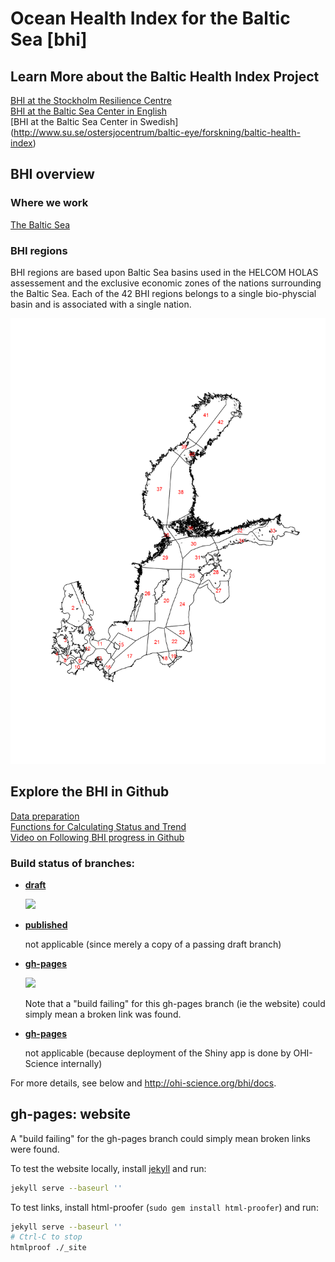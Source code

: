# Ocean Health Index for the Baltic Sea [bhi]

## Learn More about the Baltic Health Index Project
[BHI at the Stockholm Resilience Centre](http://www.stockholmresilience.org/research/research-themes/marine/baltic-health-index.html)  
[BHI at the Baltic Sea Center in English](http://www.su.se/ostersjocentrum/english/baltic-eye/research/baltic-health-index)  
[BHI at the Baltic Sea Center in Swedish] (http://www.su.se/ostersjocentrum/baltic-eye/forskning/baltic-health-index)  

## BHI overview



### Where we work
[The Baltic Sea](https://www.google.se/maps/place/Baltic+Sea/@59.4373514,10.9290745,5z/data=!3m1!4b1!4m5!3m4!1s0x46f4d7d988201b2b:0xb43097ae8474cb3!8m2!3d58.487952!4d19.863281)

### BHI regions
BHI regions are based upon Baltic Sea basins used in the HELCOM HOLAS assessement and the exclusive economic zones of the nations surrounding the Baltic Sea. Each of the 42 BHI regions belongs to a single bio-physcial basin and is associated with a single nation.  

![BHI regions](baltic2015/prep/BHI_regions_plot.png?raw=true)  

## Explore the BHI in Github
[Data preparation](https://github.com/OHI-Science/bhi/tree/draft/baltic2015/prep)  
[Functions for Calculating Status and Trend](https://github.com/OHI-Science/bhi/blob/draft/baltic2015/conf/functions.R)  
[Video on Following BHI progress in Github](https://www.youtube.com/watch?v=u5BRx05Wmwo)


### Build status of branches:

- [**draft**](https://github.com/OHI-Science/bhi/tree/draft)

  [![](https://api.travis-ci.org/OHI-Science/bhi.svg?branch=draft)](https://travis-ci.org/OHI-Science/bhi/branches)

- [**published**](https://github.com/OHI-Science/bhi/tree/published)

  not applicable (since merely a copy of a passing draft branch)  

- [**gh-pages**](https://github.com/OHI-Science/bhi/tree/gh-pages)

  [![](https://api.travis-ci.org/OHI-Science/bhi.svg?branch=gh-pages)](https://travis-ci.org/OHI-Science/bhi/branches)
  
  Note that a "build failing" for this gh-pages branch (ie the website) could simply mean a broken link was found.

- [**gh-pages**](https://github.com/OHI-Science/bhi/tree/app)

  not applicable (because deployment of the Shiny app is done by OHI-Science internally)

For more details, see below and http://ohi-science.org/bhi/docs.

## gh-pages: website

A "build failing" for the gh-pages branch could simply mean broken links were found.

To test the website locally, install [jekyll](http://jekyllrb.com/docs/installation/) and run:

```bash
jekyll serve --baseurl ''
```

To test links, install html-proofer (`sudo gem install html-proofer`) and run:

```bash
jekyll serve --baseurl ''
# Ctrl-C to stop
htmlproof ./_site
```
